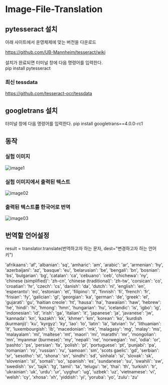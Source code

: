 # Image-File-Translation

## pytesseract 설치

아래 사이트에서 운영체제에 맞는 버전을 다운로드

https://github.com/UB-Mannheim/tesseract/wiki

설치가 완료되면 터미널 창에 다음 명령어를 입력한다.  
pip install pytesseract

### 최신 tessdata
https://github.com/tesseract-ocr/tessdata

## googletrans 설치

터미널 창에 다음 명령어를 입력한다.
pip install googletrans==4.0.0-rc1

## 동작
### 실험 이미지
![image1](https://user-images.githubusercontent.com/73572179/127444642-3e4dc4dc-5e86-4dd7-a694-49d4fe58e5cf.jpeg)
### 실험 이미지에서 출력된 텍스트
![image02](https://user-images.githubusercontent.com/73572179/127444750-ea401332-58ee-43cd-aeab-bc8f1be374fe.png)
### 출력된 텍스트를 한국어로 번역
![image03](https://user-images.githubusercontent.com/73572179/127444904-e99b3cf7-60a2-4978-b75f-b9ea3cffa844.png)

## 번역할 언어설정
result = translator.translate(번역하고자 하는 문자, dest="변경하고자 하는 언어 키")

'afrikaans': 'af', 'albanian': 'sq', 'amharic': 'am', 'arabic': 'ar', 'armenian': 'hy', 'azerbaijani': 'az', 'basque': 'eu', 'belarusian': 'be', 'bengali': 'bn', 'bosnian': 'bs', 'bulgarian': 'bg', 'catalan': 'ca', 'cebuano': 'ceb', 'chichewa': 'ny', 'chinese (simplified)': 'zh-cn', 'chinese (traditional)': 'zh-tw', 'corsican': 'co', 'croatian': 'hr', 'czech': 'cs', 'danish': 'da', 'dutch': 'nl', 'english': 'en', 'esperanto': 'eo', 'estonian': 'et', 'filipino': 'tl', 'finnish': 'fi', 'french': 'fr', 'frisian': 'fy', 'galician': 'gl', 'georgian': 'ka', 'german': 'de', 'greek': 'el', 'gujarati': 'gu', 'haitian creole': 'ht', 'hausa': 'ha', 'hawaiian': 'haw', 'hebrew': 'he', 'hindi': 'hi', 'hmong': 'hmn', 'hungarian': 'hu', 'icelandic': 'is', 'igbo': 'ig', 'indonesian': 'id', 'irish': 'ga', 'italian': 'it', 'japanese': 'ja', 'javanese': 'jw', 'kannada': 'kn', 'kazakh': 'kk', 'khmer': 'km', 'korean': 'ko', 'kurdish (kurmanji)': 'ku', 'kyrgyz': 'ky', 'lao': 'lo', 'latin': 'la', 'latvian': 'lv', 'lithuanian': 'lt', 'luxembourgish': 'lb', 'macedonian': 'mk', 'malagasy': 'mg', 'malay': 'ms', 'malayalam': 'ml', 'maltese': 'mt', 'maori': 'mi', 'marathi': 'mr', 'mongolian': 'mn', 'myanmar (burmese)': 'my', 'nepali': 'ne', 'norwegian': 'no', 'odia': 'or', 'pashto': 'ps', 'persian': 'fa', 'polish': 'pl', 'portuguese': 'pt', 'punjabi': 'pa', 'romanian': 'ro', 'russian': 'ru', 'samoan': 'sm', 'scots gaelic': 'gd', 'serbian': 'sr', 'sesotho': 'st', 'shona': 'sn', 'sindhi': 'sd', 'sinhala': 'si', 'slovak': 'sk', 'slovenian': 'sl', 'somali': 'so', 'spanish': 'es', 'sundanese': 'su', 'swahili': 'sw', 'swedish': 'sv', 'tajik': 'tg', 'tamil': 'ta', 'telugu': 'te', 'thai': 'th', 'turkish': 'tr', 'ukrainian': 'uk', 'urdu': 'ur', 'uyghur': 'ug', 'uzbek': 'uz', 'vietnamese': 'vi', 'welsh': 'cy', 'xhosa': 'xh', 'yiddish': 'yi', 'yoruba': 'yo', 'zulu': 'zu'
